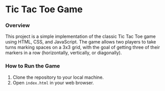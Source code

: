 # Tic Tac Toe Game

### Overview
This project is a simple implementation of the classic Tic Tac Toe game using HTML, CSS, and JavaScript. The game allows two players to take turns marking spaces on a 3x3 grid, with the goal of getting three of their markers in a row (horizontally, vertically, or diagonally).

### How to Run the Game
1. Clone the repository to your local machine.
2. Open `index.html` in your web browser.
